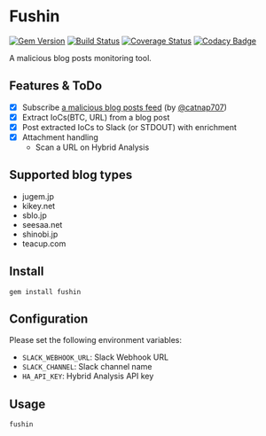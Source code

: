 # Fushin

[![Gem Version](https://badge.fury.io/rb/fushin.svg)](https://badge.fury.io/rb/fushin)
[![Build Status](https://travis-ci.org/ninoseki/fushin.svg?branch=master)](https://travis-ci.org/ninoseki/fushin)
[![Coverage Status](https://coveralls.io/repos/github/ninoseki/fushin/badge.svg?branch=master)](https://coveralls.io/github/ninoseki/fushin?branch=master)
[![Codacy Badge](https://api.codacy.com/project/badge/Grade/91a8eb8d1fcf428294661e9d12b03283)](https://www.codacy.com/app/ninoseki/fushin)

A malicious blog posts monitoring tool.

## Features & ToDo

- [x] Subscribe [a malicious blog posts feed](https://www.inoreader.com/stream/user/1006141524/tag/%E4%B8%8D%E5%AF%A9%E3%83%A1%E3%83%BC%E3%83%AB) (by [@catnap707](https://twitter.com/catnap707))
- [x] Extract IoCs(BTC, URL) from a blog post
- [x] Post extracted IoCs to Slack (or STDOUT) with enrichment
- [x] Attachment handling
  - Scan a URL on Hybrid Analysis

## Supported blog types

- jugem.jp
- kikey.net
- sblo.jp
- seesaa.net
- shinobi.jp
- teacup.com

## Install

```shell
gem install fushin
```

## Configuration

Please set the following environment variables:

- `SLACK_WEBHOOK_URL`: Slack Webhook URL
- `SLACK_CHANNEL`: Slack channel name
- `HA_API_KEY`: Hybrid Analysis API key

## Usage

```shell
fushin
```
